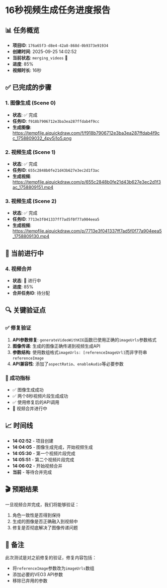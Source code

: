 # 16秒视频生成任务进度报告

## 📊 任务概览
- **项目ID**: `176a65f3-d8e4-42a8-868d-0b9373e91934`
- **创建时间**: 2025-09-25 14:02:52
- **当前状态**: `merging_videos` 🔄
- **进度**: 85%
- **视频时长**: 16秒

## ✅ 已完成的步骤

### 1. 图像生成 (Scene 0)
- **状态**: ✅ 完成
- **任务ID**: `f918b7906712e3ba3ea287ffdab4f9cc`
- **生成图像**: https://tempfile.aiquickdraw.com/f/f918b7906712e3ba3ea287ffdab4f9cc_1758809032_4pv5j1o5.png

### 2. 视频生成 (Scene 1)
- **状态**: ✅ 完成
- **任务ID**: `655c2848b0fe21d43b627e3ec2d1f3ac`
- **生成视频**: https://tempfile.aiquickdraw.com/p/655c2848b0fe21d43b627e3ec2d1f3ac_1758809151.mp4

### 3. 视频生成 (Scene 2)
- **状态**: ✅ 完成
- **任务ID**: `7713e3f041337ff7ad5f0f77a904eea5`
- **生成视频**: https://tempfile.aiquickdraw.com/p/7713e3f041337ff7ad5f0f77a904eea5_1758809130.mp4

## 🔄 当前进行中

### 4. 视频合并
- **状态**: 🔄 进行中
- **进度**: 85%
- **合并任务ID**: 待分配

## 🔍 关键验证点

### ✅ 修复验证
1. **API参数修复**: `generateVideoWithKIE`函数已使用正确的`imageUrls`参数格式
2. **图像传递**: 生成的图像正确传递到视频生成API
3. **参数结构**: 使用数组格式`imageUrls: [referenceImageUrl]`而非字符串`referenceImage`
4. **API兼容性**: 添加了`aspectRatio`、`enableAudio`等必要参数

### 🎯 成功指标
- ✅ 图像生成成功
- ✅ 两个8秒视频片段生成成功
- ✅ 使用修复后的API调用
- 🔄 视频合并进行中

## 📈 时间线
- **14:02:52** - 项目创建
- **14:04:05** - 图像生成完成，开始视频生成
- **14:05:30** - 第一个视频片段完成
- **14:05:51** - 第二个视频片段完成
- **14:06:02** - 开始视频合并
- **当前** - 等待合并完成

## 🎬 预期结果
一旦视频合并完成，我们将能够验证：
1. 角色一致性是否得到保持
2. 生成的图像是否正确融入到视频中
3. 修复是否彻底解决了图像传递问题

## 📝 备注
此次测试是对之前修复的验证，修复内容包括：
- 将`referenceImage`参数改为`imageUrls`数组
- 添加必要的VEO3 API参数
- 移除已弃用的参数